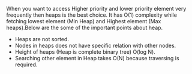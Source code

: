 When you want to access Higher priority and lower priority element very
frequently then heaps is the best choice. It has O(1) complexity while fetching
lowest element (Min Heap) and Highest element (Max heaps).Below are the some of
the important points about heap.

- Heaps are not sorted.
- Nodes in heaps does not have specific relation with other nodes.
- Height of heaps (Heap is complete binary tree) O(log N).
- Searching other element in Heap takes O(N) because traversing is required.
